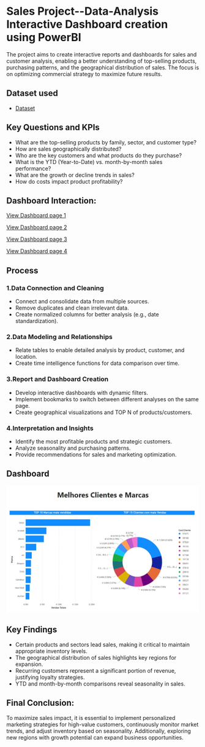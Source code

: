 # Sales Project--Data-Analysis Interactive Dashboard creation using PowerBI
The project aims to create interactive reports and dashboards for sales and customer analysis, enabling a better understanding of top-selling products, purchasing patterns, and the geographical distribution of sales. The focus is on optimizing commercial strategy to maximize future results.

## Dataset used
- <a href="https://github.com/afonsocvn/Sales-Project--Data-Analysis-Interactive-Dashboard-cration-using-Power-BI-/blob/main/Or%C3%ADgenes%20Articulos.7z">Dataset</a>

## Key Questions and KPIs

- What are the top-selling products by family, sector, and customer type?
- How are sales geographically distributed?
- Who are the key customers and what products do they purchase?
- What is the YTD (Year-to-Date) vs. month-by-month sales performance?
- What are the growth or decline trends in sales?
- How do costs impact product profitability?

## Dashboard Interaction:
<a href="https://github.com/afonsocvn/Sales-Project--Data-Analysis-Interactive-Dashboard-cration-using-Power-BI-/blob/main/IMG%201.JPG">View Dashboard page 1</a>

<a href="https://github.com/afonsocvn/Sales-Project--Data-Analysis-Interactive-Dashboard-cration-using-Power-BI-/blob/main/IMG%202.JPG">View Dashboard page 2</a>

<a href="https://github.com/afonsocvn/Sales-Project--Data-Analysis-Interactive-Dashboard-cration-using-Power-BI-/blob/main/IMG%203.JPG">View Dashboard page 3</a>

<a href="https://github.com/afonsocvn/Sales-Project--Data-Analysis-Interactive-Dashboard-cration-using-Power-BI-/blob/main/IMG%204.JPG">View Dashboard page 4</a>

## Process

### 1.Data Connection and Cleaning
- Connect and consolidate data from multiple sources.
- Remove duplicates and clean irrelevant data.
- Create normalized columns for better analysis (e.g., date standardization).
### 2.Data Modeling and Relationships
- Relate tables to enable detailed analysis by product, customer, and location.
- Create time intelligence functions for data comparison over time.
### 3.Report and Dashboard Creation
- Develop interactive dashboards with dynamic filters.
- Implement bookmarks to switch between different analyses on the same page.
- Create geographical visualizations and TOP N of products/customers.
### 4.Interpretation and Insights
- Identify the most profitable products and strategic customers.
- Analyze seasonality and purchasing patterns.
- Provide recommendations for sales and marketing optimization.

## Dashboard

![Screenshot (495)](https://github.com/afonsocvn/Sales-Project--Data-Analysis-Interactive-Dashboard-cration-using-Power-BI-/blob/main/IMG%201.JPG)

## Key Findings

- Certain products and sectors lead sales, making it critical to maintain appropriate inventory levels.
- The geographical distribution of sales highlights key regions for expansion.
- Recurring customers represent a significant portion of revenue, justifying loyalty strategies.
- YTD and month-by-month comparisons reveal seasonality in sales.

## Final Conclusion:
To maximize sales impact, it is essential to implement personalized marketing strategies for high-value customers, continuously monitor market trends, and adjust inventory based on seasonality. Additionally, exploring new regions with growth potential can expand business opportunities.
